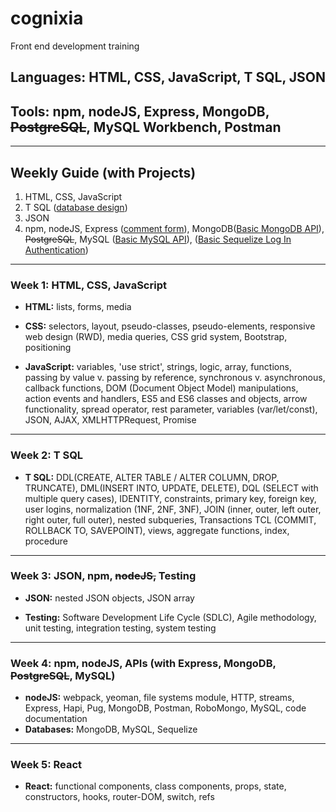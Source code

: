 # cognixia
Front end development training
## Languages: HTML, CSS, JavaScript, T SQL, JSON
## Tools: npm, nodeJS, Express, MongoDB, ~~PostgreSQL~~, MySQL Workbench, Postman
---
## Weekly Guide (with Projects)
1. HTML, CSS, JavaScript
2. T SQL ([database design](../dayTen/dayFour_DB_design_exercises))
3. JSON
4. npm, nodeJS, Express ([comment form](../daySixteen/expressCommentForm)), MongoDB([Basic MongoDB API](../dayEighteen/sampleMongoProject2)), ~~PostgreSQL~~, MySQL ([Basic MySQL API](../dayEighteen/sampleMySQLProject)),  ([Basic Sequelize Log In Authentication]())
---
### Week 1: HTML, CSS, JavaScript

* **HTML:** lists, forms, media

* **CSS:** selectors, layout, pseudo-classes, pseudo-elements, responsive web design (RWD), media queries, CSS grid system, Bootstrap, positioning

* **JavaScript:** variables, 'use strict', strings, logic, array, functions, passing by value v. passing by reference, synchronous v. asynchronous, callback functions, DOM (Document Object Model) manipulations, action events and handlers, ES5 and ES6 classes and objects, arrow functionality, spread operator, rest parameter, variables (var/let/const), JSON, AJAX, XMLHTTPRequest, Promise

---
### Week 2: T SQL
* **T SQL:** DDL(CREATE, ALTER TABLE / ALTER COLUMN, DROP, TRUNCATE), DML(INSERT INTO, UPDATE, DELETE), DQL (SELECT with multiple query cases), IDENTITY, constraints, primary key, foreign key, user logins, normalization (1NF, 2NF, 3NF), JOIN (inner, outer, left outer, right outer, full outer), nested subqueries, Transactions TCL (COMMIT, ROLLBACK TO, SAVEPOINT), views, aggregate functions, index, procedure

---
### Week 3: JSON, npm, ~~nodeJS,~~ Testing
* **JSON:** nested JSON objects, JSON array

* **Testing:** Software Development Life Cycle (SDLC), Agile methodology, unit testing, integration testing, system testing

---
### Week 4: npm, nodeJS, APIs (with Express, MongoDB, ~~PostgreSQL~~, MySQL)
* **nodeJS:** webpack, yeoman, file systems module, HTTP, streams, Express, Hapi, Pug, MongoDB, Postman, RoboMongo, MySQL, code documentation
* **Databases:** MongoDB, MySQL, Sequelize

---
### Week 5: React
* **React:** functional components, class components, props, state, constructors, hooks, router-DOM, switch, refs